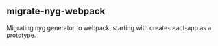 ## migrate-nyg-webpack

Migrating nyg generator to webpack, starting with create-react-app as a prototype.
